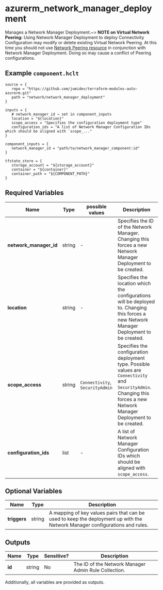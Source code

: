 # azurerm_network_manager_deployment

Manages a Network Manager Deployment.~> **NOTE on Virtual Network Peering:** Using Network Manager Deployment to deploy Connectivity Configuration may modify or delete existing Virtual Network Peering. At this time you should not use [Network Peering resource](https://registry.terraform.io/providers/hashicorp/azurerm/latest/docs/resources/virtual_network_peering) in conjunction with Network Manager Deployment. Doing so may cause a conflict of Peering configurations.

## Example `component.hclt`

```hcl
source = {
   repo = "https://github.com/jumidev/terraform-modules-auto-azurerm.git"   
   path = "network/network_manager_deployment"   
}

inputs = {
   # network_manager_id → set in component_inputs
   location = "${location}"   
   scope_access = "Specifies the configuration deployment type"   
   configuration_ids = "A list of Network Manager Configuration IDs which should be aligned with `scope_..."   
}

component_inputs = {
   network_manager_id = "path/to/network_manager_component:id"   
}

tfstate_store = {
   storage_account = "${storage_account}"   
   container = "${container}"   
   container_path = "${COMPONENT_PATH}"   
}

```

## Required Variables

| Name | Type |  possible values |  Description |
| ---- | --------- |  ----------- | ----------- |
| **network_manager_id** | string |  -  |  Specifies the ID of the Network Manager. Changing this forces a new Network Manager Deployment to be created. | 
| **location** | string |  -  |  Specifies the location which the configurations will be deployed to. Changing this forces a new Network Manager Deployment to be created. | 
| **scope_access** | string |  `Connectivity`, `SecurityAdmin`  |  Specifies the configuration deployment type. Possible values are `Connectivity` and `SecurityAdmin`. Changing this forces a new Network Manager Deployment to be created. | 
| **configuration_ids** | list |  -  |  A list of Network Manager Configuration IDs which should be aligned with `scope_access`. | 

## Optional Variables

| Name | Type |  Description |
| ---- | --------- |  ----------- |
| **triggers** | string |  A mapping of key values pairs that can be used to keep the deployment up with the Network Manager configurations and rules. | 



## Outputs

| Name | Type | Sensitive? | Description |
| ---- | ---- | --------- | --------- |
| **id** | string | No  | The ID of the Network Manager Admin Rule Collection. | 

Additionally, all variables are provided as outputs.
